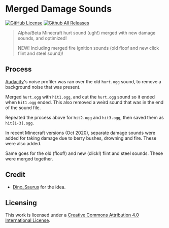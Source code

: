 Merged Damage Sounds
====================

[![GitHub License](https://img.shields.io/badge/license-CC%20BY%204.0-blue)](http://creativecommons.org/licenses/by/4.0/)
[![Github All Releases](https://img.shields.io/github/downloads/Brottweiler/Merged-Damage-Sounds/total.svg)](https://github.com/Brottweiler/Merged-Damage-Sounds/releases)

>Alpha/Beta Minecraft hurt sound (ugh!) merged with new damage sounds, and optimized!
>
>NEW! Including merged fire ignition sounds (old floof and new click flint and steel sound)!

Process
------
[Audacity](http://audacityteam.org/)'s noise profiler was ran over the old `hurt.ogg` sound, to remove a background noise that was present.

Merged `hurt.ogg` with `hit1.ogg`, and cut the `hurt.ogg` sound so it ended when `hit1.ogg` ended. This also removed a weird sound that was in the end of the sound file.

Repeated the process above for `hit2.ogg` and `hit3.ogg`, then saved them as `hit[1-3].ogg`.

In recent Minecraft versions (Oct 2020), separate damage sounds were added for taking damage due to berry bushes, drowning and fire. These were also added.

Same goes for the old (floof!) and new (click!) flint and steel sounds. These were merged together.

Credit
------
* [Dino_Saurus](https://web.archive.org/web/20160920072616/https://oc.tc/Dino_Saurus) for the idea.

Licensing
------
This work is licensed under a [Creative Commons Attribution 4.0 International License](http://creativecommons.org/licenses/by/4.0/).
